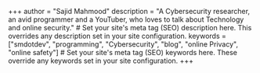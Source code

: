 +++
author = "Sajid Mahmood"
description = "A Cybersecurity researcher, an avid programmer and a YouTuber, who loves to talk about Technology and online security." # Set your site's meta tag (SEO) description here. This overrides any description set in your site configuration.
keywords = ["smdotdev", "programming", "Cybersecurity", "blog", "online Privacy", "online safety"] # Set your site's meta tag (SEO) keywords here. These override any keywords set in your site configuration.
+++
